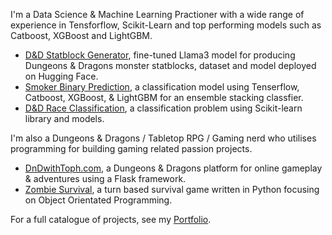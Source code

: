 
I'm a Data Science & Machine Learning Practioner with a wide range of experience in Tensforflow, Scikit-Learn and top performing models such as Catboost, XGBoost and LightGBM.

- [D&D Statblock Generator](https://tophercollins.github.io/dnd-statblock-generator.html), fine-tuned Llama3 model for producing Dungeons & Dragons monster statblocks, dataset and model deployed on Hugging Face.
- [Smoker Binary Prediction](https://tophercollins.github.io/smoker-binary-classification.html), a classification model using Tenserflow, Catboost, XGBoost, & LightGBM for an ensemble stacking classfier.
- [D&D Race Classification](https://tophercollins.github.io/dnd-race-classification.html), a classification problem using Scikit-learn library and models.

I'm also a Dungeons & Dragons / Tabletop RPG / Gaming nerd who utilises programming for building gaming related passion projects.

- [DnDwithToph.com](https://dndwithtoph.com/), a Dungeons & Dragons platform for online gameplay & adventures using a Flask framework.
- [Zombie Survival](https://tophercollins.github.io/zombie-survival.html), a turn based survival game written in Python focusing on Object Orientated Programming.


For a full catalogue of projects, see my [Portfolio](https://tophercollins.github.io/).
